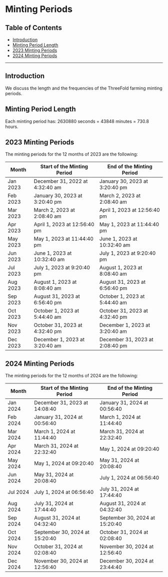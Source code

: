 <h1>Minting Periods</h1>

<h2>Table of Contents</h2>

- [Introduction](#introduction)
- [Minting Period Length](#minting-period-length)
- [2023 Minting Periods](#2023-minting-periods)
- [2024 Minting Periods](#2024-minting-periods)

***

## Introduction

We discuss the length and the frequencies of the ThreeFold farming minting periods.

## Minting Period Length

Each minting period has: 2630880 seconds = 43848 minutes = 730.8 hours.

## 2023 Minting Periods

The minting periods for the 12 months of 2023 are the following:

| Month    | Start of the Minting Period     | End of the Minting Period       |
|----------|---------------------------------|---------------------------------|
| Jan 2023 | December 31, 2022 at 4\:32\:40 am | January 30, 2023 at 3\:20\:40 pm  |
| Feb 2023 | January 30, 2023 at 3\:20\:40 pm  | March 2, 2023 at 2\:08\:40 am     |
| Mar 2023 | March 2, 2023 at 2\:08\:40 am     | April 1, 2023 at 12\:56\:40 pm    |
| Apr 2023 | April 1, 2023 at 12\:56\:40 pm    | May 1, 2023 at 11\:44\:40 pm      |
| May 2023 | May 1, 2023 at 11\:44\:40 pm      | June 1, 2023 at 10\:32\:40 am     |
| Jun 2023 | June 1, 2023 at 10\:32\:40 am     | July 1, 2023 at 9\:20\:40 pm      |
| Jul 2023 | July 1, 2023 at 9\:20\:40 pm      | August 1, 2023 at 8\:08\:40 am    |
| Aug 2023 | August 1, 2023 at 8\:08\:40 am    | August 31, 2023 at 6\:56\:40 pm   |
| Sep 2023 | August 31, 2023 at 6\:56\:40 pm   | October 1, 2023 at 5\:44\:40 am   |
| Oct 2023 | October 1, 2023 at 5\:44\:40 am   | October 31, 2023 at 4\:32\:40 pm  |
| Nov 2023 | October 31, 2023 at 4\:32\:40 pm  | December 1, 2023 at 3\:20\:40 am  |
| Dec 2023 | December 1, 2023 at 3\:20\:40 am  | December 31, 2023 at 2\:08\:40 pm |

## 2024 Minting Periods

The minting periods for the 12 months of 2024 are the following:

| Month    | Start of the Minting Period     | End of the Minting Period       |
|----------|---------------------------------|---------------------------------|
| Jan 2024 | December 31, 2023 at 14\:08\:40 | January 31, 2024 at 00\:56\:40  |
| Feb 2024 | January 31, 2024 at 00\:56\:40  | March 1, 2024 at 11\:44\:40     |
| Mar 2024 | March 1, 2024 at 11\:44\:40     | March 31, 2024 at 22\:32\:40    |
| Apr 2024 | March 31, 2024 at 22\:32\:40    | May 1, 2024 at 09\:20\:40      |
| May 2024 | May 1, 2024 at 09\:20\:40      | May 31, 2024 at 20\:08\:40     |
| Jun 2024 | May 31, 2024 at 20\:08\:40    | July 1, 2024 at 06\:56\:40      |
| Jul 2024 | July 1, 2024 at 06\:56\:40      | July 31, 2024 at 17:44\:40    |
| Aug 2024 | July 31, 2024 at 17\:44\:40    | August 31, 2024 at 04\:32\:40   |
| Sep 2024 | August 31, 2024 at 04\:32\:40   | September 30, 2024 at 15\:20\:40   |
| Oct 2024 | September 30, 2024 at 15\:20\:40   | October 31, 2024 at 02\:08\:40  |
| Nov 2024 | October 31, 2024 at 02\:08\:40  | November 30, 2024 at 12\:56\:40  |
| Dec 2024 | November 30, 2024 at 12\:56\:40  | December 30, 2024 at 23\:44\:40 |
